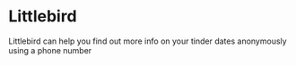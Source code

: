 # Littlebird
Littlebird can help you find out more info on your tinder dates anonymously using a phone number


